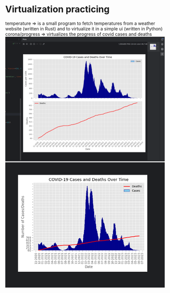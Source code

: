 # Virtualization practicing
<div>
  <span>
    temperature => is a small program to fetch temperatures from a weather website (written in Rust) and to virtualize it in a simple ui (written in Python)
  </span>
</div>

<div>
    <span>
      corona/progress => virtualizes the progress of covid cases and deaths
    <div align="center">
        <img src="https://github.com/Whuzurbuddha/virtualization/blob/main/corona/progress/corona_preview.png"/>
        <img src="https://github.com/Whuzurbuddha/virtualization/blob/main/corona/progress/corona_preview2.png"/>
    </div>
  </span>
</div>
